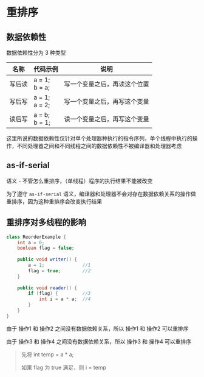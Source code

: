 # 重排序

## 数据依赖性

数据依赖性分为 3 种类型

| 名称   | 代码示例           | 说明                         |
| ------ | ------------------ | ---------------------------- |
| 写后读 | a = 1;<br />b = a; | 写一个变量之后，再读这个位置 |
| 写后写 | a = 1;<br />a = 2; | 写一个变量之后，再写这个变量 |
| 读后写 | a = b;<br />b = 1; | 读一个变量之后，再写这个变量 |

这里所说的数据依赖性仅针对单个处理器种执行的指令序列，单个线程中执行的操作，不同处理器之间和不同线程之间的数据依赖性不被编译器和处理器考虑



## as-if-serial

语义 - 不管怎么重排序，（单线程）程序的执行结果不能被改变

为了遵守 `as-if-serial` 语义，编译器和处理器不会对存在数据依赖关系的操作做重排序，因为这种重排序会改变执行结果



## 重排序对多线程的影响

```java
class ReorderExample {
    int a = 0;
    boolean flag = false;
    
    public void writer() {
        a = 1;				//1
        flag = true;		//2
    }
    
    public void reader() {
        if (flag) {			//3
            int i = a * a; 	//4
        }
    }
}
```

由于 操作1 和 操作2 之间没有数据依赖关系，所以 操作1 和 操作2 可以重排序

由于 操作3 和 操作4 之间没有数据依赖关系，所以 操作3 和 操作4 可以重排序

> 先将 int temp = a * a;
>
> 如果 flag 为 true 满足，则 i = temp




